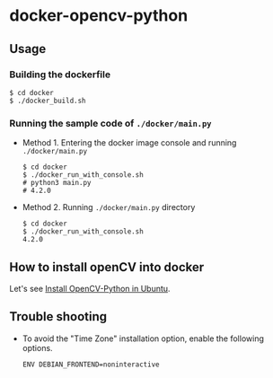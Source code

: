 # docker-opencv-python

## Usage
### Building the dockerfile
```
$ cd docker
$ ./docker_build.sh
```
### Running the sample code of `./docker/main.py`
- Method 1. Entering the docker image console and running `./docker/main.py`
  ```
  $ cd docker
  $ ./docker_run_with_console.sh
  # python3 main.py
  # 4.2.0
  ```
- Method 2. Running `./docker/main.py` directory
  ```
  $ cd docker
  $ ./docker_run_with_console.sh
  4.2.0
  ```

## How to install openCV into docker
Let's see [Install OpenCV-Python in Ubuntu](https://docs.opencv.org/3.4/d2/de6/tutorial_py_setup_in_ubuntu.html).


## Trouble shooting
- To avoid the "Time Zone" installation option, enable the following options.
  ```
  ENV DEBIAN_FRONTEND=noninteractive
  ```

